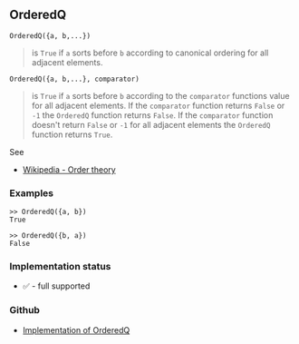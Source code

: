 ## OrderedQ

```
OrderedQ({a, b,...})
```

> is `True` if `a` sorts before `b` according to canonical ordering for all adjacent elements.

```
OrderedQ({a, b,...}, comparator)
```

> is `True` if `a` sorts before `b` according to the `comparator` functions value for all adjacent elements. If the `comparator` function returns `False` or `-1` the `OrderedQ` function returns `False`.  If the `comparator` function doesn't return `False` or `-1` for all adjacent elements the `OrderedQ` function returns `True`.

See
* [Wikipedia - Order theory](https://en.wikipedia.org/wiki/Order_theory)

### Examples

```
>> OrderedQ({a, b})
True

>> OrderedQ({b, a})
False
```






### Implementation status

* &#x2705; - full supported

### Github

* [Implementation of OrderedQ](https://github.com/axkr/symja_android_library/blob/master/symja_android_library/matheclipse-core/src/main/java/org/matheclipse/core/builtin/StructureFunctions.java#L1454) 
